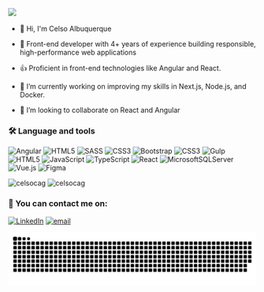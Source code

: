 <img src="../hi.gif" width="300px" height="auto">

- 👋 Hi, I'm Celso Albuquerque

- 🔭 Front-end developer with 4+ years of experience building responsible, high-performance web applications

- 👍 Proficient in front-end technologies like Angular and React.

- 🌱 I’m currently working on improving my skills in Next.js, Node.js, and Docker.

- 👯 I’m looking to collaborate on React and Angular


<h3> 🛠 Language and tools</h3>

![Angular](https://img.shields.io/badge/angular-%23DD0031.svg?style=for-the-badge&logo=angular&logoColor=white) ![HTML5](https://img.shields.io/badge/html5-%23E34F26.svg?style=for-the-badge&logo=html5&logoColor=white) ![SASS](https://img.shields.io/badge/SASS-hotpink.svg?style=for-the-badge&logo=SASS&logoColor=white) ![CSS3](https://img.shields.io/badge/css3-%231572B6.svg?style=for-the-badge&logo=css3&logoColor=white) ![Bootstrap](https://img.shields.io/badge/bootstrap-%238511FA.svg?style=for-the-badge&logo=bootstrap&logoColor=white) ![CSS3](https://img.shields.io/badge/css3-%231572B6.svg?style=for-the-badge&logo=css3&logoColor=white) ![Gulp](https://img.shields.io/badge/GULP-%23CF4647.svg?style=for-the-badge&logo=gulp&logoColor=white) ![HTML5](https://img.shields.io/badge/html5-%23E34F26.svg?style=for-the-badge&logo=html5&logoColor=white) ![JavaScript](https://img.shields.io/badge/javascript-%23323330.svg?style=for-the-badge&logo=javascript&logoColor=%23F7DF1E) ![TypeScript](https://img.shields.io/badge/typescript-%23007ACC.svg?style=for-the-badge&logo=typescript&logoColor=white) ![React](https://img.shields.io/badge/react-%2320232a.svg?style=for-the-badge&logo=react&logoColor=%2361DAFB) ![MicrosoftSQLServer](https://img.shields.io/badge/Microsoft%20SQL%20Server-CC2927?style=for-the-badge&logo=microsoft%20sql%20server&logoColor=white) ![Vue.js](https://img.shields.io/badge/vue.js-%2335495e.svg?style=for-the-badge&logo=vuedotjs&logoColor=%234FC08D) ![Figma](https://img.shields.io/badge/figma-%23F24E1E.svg?style=for-the-badge&logo=figma&logoColor=white)

<div>
<img height="180em" src="https://github-readme-stats.vercel.app/api?username=celsocag&show_icons=false&theme=dark&locale=en" alt="celsocag" />
<img height="180em" src="https://github-readme-stats.vercel.app/api/top-langs?username=celsocag&show_icons=true&theme=dark&locale=en&layout=compact" alt="celsocag" />
</div>

<h3>📧 You can contact me on: </h3>

[![LinkedIn](https://img.shields.io/badge/LinkedIn-%230077B5.svg?logo=linkedin&logoColor=white)](https://linkedin.com/in/celso-gon%C3%A7alves) [![email](https://img.shields.io/badge/Email-D14836?logo=gmail&logoColor=white)](mailto:celsoalbugo@gmail.com) 

<picture>
  <source media="(prefers-color-scheme: dark)" srcset="https://raw.githubusercontent.com/celsocag/celsocag/output/github-snake-dark.svg" />
  <source media="(prefers-color-scheme: light)" srcset="https://raw.githubusercontent.com/celsocag/celsocag/output/github-snake.svg" />
  <img alt="github-snake" src="https://raw.githubusercontent.com/celsocag/celsocag/output/github-snake.svg" />
</picture>
